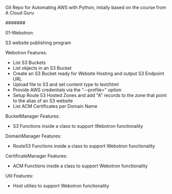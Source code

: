 Git Repo for Automating AWS with Python, intially based on the course from A Cloud Guru

#######

01-Webotron:

S3 website publishing program

Webotron Features:

- List S3 Buckets
- List objects in an S3 Bucket
- Create an S3 Bucket ready for Website Hosting and output S3 Endpoint URL
- Upload file to S3 and set content type to text/html
- Provide AWS credentials via the "--profile=<profileName>" option
- Setup Route 53 Hosted Zones and add "A" records to the zone that point to the alias of an S3 website
- List ACM Certificates per Domain Name

BucketManager Features:

- S3 Functions inside a class to support Webotron functionality 

DomainManager Features:

- Route53 Functions inside a class to support Webotron functionality 

CertificateManager Features:

- ACM Functions inside a class to support Webotron functionality

Util Features:

- Host utilies to support Webotron functionality 